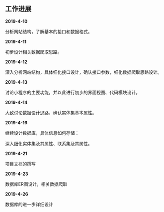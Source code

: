 ## 工作进展

**2019-4-10**

分析网站结构，了解基本的接口和数据格式。



**2019-4-11**

初步设计相关数据爬取思路。



**2019-4-12**

深入分析网站结构，具体细化接口设计，确认接口参数，细化数据爬取思路设计。



**2019-4-13**

讨论小程序的主要功能，并以此进行初步的界面视图、代码模块设计。



**2019-4-14**

大致讨论数据设计思路，确认实体集基本属性。



**2019-4-16**

继续设计数据库，具体信息如何存储：

深入细化实体集及其属性、联系集及其属性。



**2019-4-21**

项目文档的撰写



**2019-4-23**

数据库ER图设计，相关数据爬取



**2019-4-26**

数据库的进一步详细设计